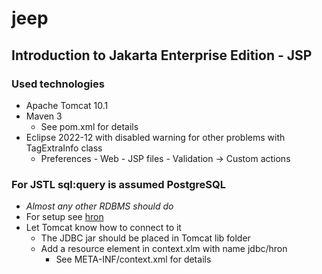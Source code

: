 # jeep
## Introduction to Jakarta Enterprise Edition - JSP

### Used technologies
- Apache Tomcat 10.1
- Maven 3
  - See pom.xml for details
- Eclipse 2022-12 with disabled warning for other problems with TagExtraInfo class
  - Preferences - Web - JSP files - Validation -> Custom actions

### For JSTL sql:query is assumed PostgreSQL
- _Almost any other RDBMS should do_
- For setup see [hron](https://github.com/egalli64/hron)
- Let Tomcat know how to connect to it
  - The JDBC jar should be placed in Tomcat lib folder
  - Add a resource element in context.xlm with name jdbc/hron
    - See META-INF/context.xml for details